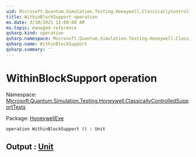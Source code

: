 ```yaml
---
uid: Microsoft.Quantum.Simulation.Testing.Honeywell.ClassicallyControlledSupportTests.WithinBlockSupport
title: WithinBlockSupport operation
ms.date: 3/30/2021 12:00:00 AM
ms.topic: managed-reference
qsharp.kind: operation
qsharp.namespace: Microsoft.Quantum.Simulation.Testing.Honeywell.ClassicallyControlledSupportTests
qsharp.name: WithinBlockSupport
qsharp.summary: ''
---
```


# WithinBlockSupport operation

Namespace: [Microsoft.Quantum.Simulation.Testing.Honeywell.ClassicallyControlledSupportTests](xref:Microsoft.Quantum.Simulation.Testing.Honeywell.ClassicallyControlledSupportTests)

Package: [HoneywellExe](https://nuget.org/packages/HoneywellExe)




```qsharp
operation WithinBlockSupport () : Unit
```


## Output : [Unit](xref:microsoft.quantum.lang-ref.unit)

